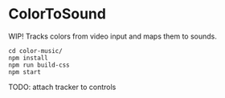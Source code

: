 # ColorToSound
WIP! Tracks colors from video input and maps them to sounds. 

```
cd color-music/
npm install
npm run build-css
npm start
```

TODO: attach tracker to controls
